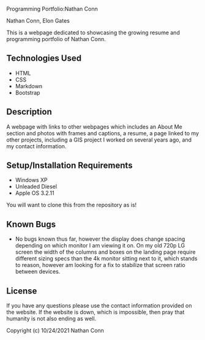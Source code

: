 Programming Portfolio:Nathan Conn 

Nathan Conn, Elon Gates

This is a webpage dedicated to showcasing the growing resume and programming portfolio of Nathan Conn.

## Technologies Used

* HTML
* CSS
* Markdown
* Bootstrap

## Description

A webpage with links to other webpages which includes an About Me section and photos with frames and captions, a resume, a page linked to my other projects, including a GIS project I worked on several years ago, and my contact information.

## Setup/Installation Requirements

* Windows XP
* Unleaded Diesel
* Apple OS 3.2.11


You will want to clone this from the repository as is!

## Known Bugs

* No bugs known thus far, however the display does change spacing depending on which monitor I am viewing it on. On my old 720p LG screen the width of the columns and boxes on the landing page require different sizing specs than the 4k monitor sitting next to it, which stands to reason, however am looking for a fix to stabilize that screen ratio between devices.

## License

If you have any questions please use the contact information provided on the website. If the website is down, which is impossible, then pray that humanity is not also ending as well.

Copyright (c) 10/24/2021 Nathan Conn